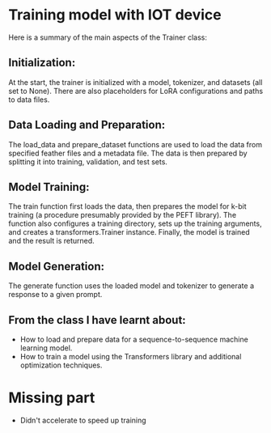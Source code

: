 # Training model with IOT device

Here is a summary of the main aspects of the Trainer class:

## Initialization:
At the start, the trainer is initialized with a model, tokenizer, and datasets (all set to None). There are also placeholders for LoRA configurations and paths to data files.

## Data Loading and Preparation:
The load_data and prepare_dataset functions are used to load the data from specified feather files and a metadata file. The data is then prepared by splitting it into training, validation, and test sets.

## Model Training:
The train function first loads the data, then prepares the model for k-bit training (a procedure presumably provided by the PEFT library). The function also configures a training directory, sets up the training arguments, and creates a transformers.Trainer instance. Finally, the model is trained and the result is returned.

## Model Generation:
The generate function uses the loaded model and tokenizer to generate a response to a given prompt.

## From the class I have learnt about:

* How to load and prepare data for a sequence-to-sequence machine learning model.
* How to train a model using the Transformers library and additional optimization techniques.

# Missing part
* Didn't accelerate to speed up training